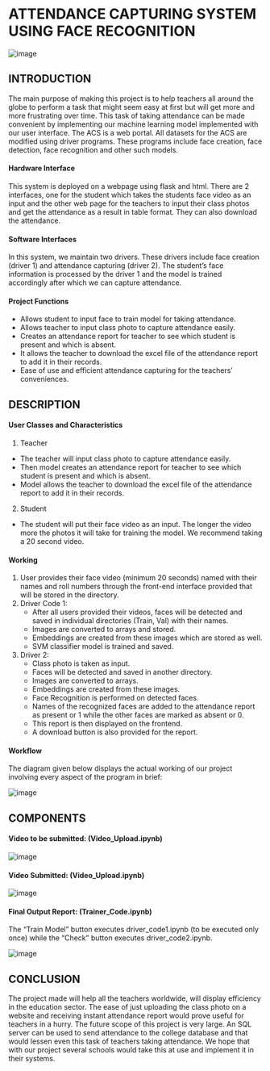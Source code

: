 # ATTENDANCE CAPTURING SYSTEM USING FACE RECOGNITION

![image](https://user-images.githubusercontent.com/64376922/120899558-eadc0000-c64d-11eb-9056-d77e2b37e865.png)

## INTRODUCTION
The main purpose of making this project is to help teachers all around the globe to perform a task that might seem easy at first but will get more and more frustrating over time. This task of taking attendance can be made convenient by implementing our machine learning model implemented with our user interface.
The ACS is a web portal. All datasets for the ACS are modified using driver programs. These programs include face creation, face detection, face recognition and other such models.

#### Hardware Interface
This system is deployed on a webpage using flask and html. There are 2 interfaces, one for the student which takes the students face video as an input and the other web page for the teachers to input their class photos and get the attendance as a result in table format. They can also download the attendance.

#### Software Interfaces
In this system, we maintain two drivers. These drivers include face creation (driver 1) and attendance capturing (driver 2). The student’s face information is processed by the driver 1 and the model is trained accordingly after which we can capture attendance.

#### Project Functions
- Allows student to input face to train model for taking attendance.
- Allows teacher to input class photo to capture attendance easily.
- Creates an attendance report for teacher to see which student is present and which is absent.
- It allows the teacher to download the excel file of the attendance report to add it in their records.
- Ease of use and efficient attendance capturing for the teachers’ conveniences.

## DESCRIPTION
#### User Classes and Characteristics
1. Teacher
- The teacher will input class photo to capture attendance easily.
- Then model creates an attendance report for teacher to see which student is present and which is absent.
- Model allows the teacher to download the excel file of the attendance report to add it in their records.

2. Student
- The student will put their face video as an input. The longer the video more the photos it will take for training the model. We recommend taking a 20 second video.

#### Working
1.	User provides their face video (minimum 20 seconds) named with their names and roll numbers through the front-end interface provided that will be stored in the directory.
2.	Driver Code 1:
    - After all users provided their videos, faces will be detected and saved in individual directories (Train, Val) with their names. 
    -	Images are converted to arrays and stored.
    -	Embeddings are created from these images which are stored as well.
    -	SVM classifier model is trained and saved.
3.	Driver 2: 
    -	Class photo is taken as input.
    -	Faces will be detected and saved in another directory. 
    -	Images are converted to arrays.
    -	Embeddings are created from these images.
    -	Face Recognition is performed on detected faces.
    -	Names of the recognized faces are added to the attendance report as present or 1 while the other faces are marked as absent or 0.
    -	This report is then displayed on the frontend.
    -	A download button is also provided for the report.
 
#### Workflow
The diagram given below displays the actual working of our project involving every aspect of the program in brief:

![image](https://user-images.githubusercontent.com/64376922/120899421-4bb70880-c64d-11eb-9a89-eb0c8afe0f6d.png)

## COMPONENTS
#### Video to be submitted: (Video_Upload.ipynb)
![image](https://user-images.githubusercontent.com/64376922/120899311-b61b7900-c64c-11eb-879f-09526d9a3f13.png)

#### Video Submitted: (Video_Upload.ipynb)
![image](https://user-images.githubusercontent.com/64376922/120899322-c6cbef00-c64c-11eb-9e0d-6ffa042cfb07.png)

#### Final Output Report: (Trainer_Code.ipynb)
The “Train Model” button executes driver_code1.ipynb (to be executed only once) while the “Check” button executes driver_code2.ipynb.

![image](https://user-images.githubusercontent.com/64376922/120899353-f3800680-c64c-11eb-82ed-3621dfdd4525.png)

## CONCLUSION
The project made will help all the teachers worldwide, will display efficiency in the education sector. The ease of just uploading the class photo on a website and receiving instant attendance report would prove useful for teachers in a hurry. The future scope of this project is very large. An SQL server can be used to send attendance to the college database and that would lessen even this task of teachers taking attendance. We hope that with our project several schools would take this at use and implement it in their systems.
